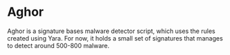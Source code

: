# Aghor
Aghor is a signature bases malware detector script, which uses the rules created using Yara. For now, it holds a small set of signatures that manages to detect around 500-800 malware. 
